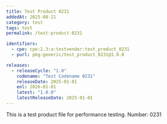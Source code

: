 ```yaml
---
title: Test Product 0231
addedAt: 2025-08-21
category: test
tags: test
permalink: /test-product-0231

identifiers:
  - cpe: cpe:2.3:a:testvendor:test_product_0231
  - purl: pkg:generic/test_product_0231@1.0.0

releases:
  - releaseCycle: "1.0"
    codename: "Test Codename 0231"
    releaseDate: 2025-01-01
    eol: 2026-01-01
    latest: "1.0.0"
    latestReleaseDate: 2025-01-01
---
```


This is a test product file for performance testing. Number: 0231
